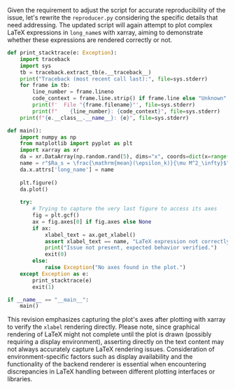 Given the requirement to adjust the script for accurate reproducibility of the issue, let's rewrite the `reproducer.py` considering the specific details that need addressing. The updated script will again attempt to plot complex LaTeX expressions in `long_name`s with xarray, aiming to demonstrate whether these expressions are rendered correctly or not.

```python
def print_stacktrace(e: Exception):
    import traceback
    import sys
    tb = traceback.extract_tb(e.__traceback__)
    print("Traceback (most recent call last):", file=sys.stderr)
    for frame in tb:
        line_number = frame.lineno
        code_context = frame.line.strip() if frame.line else "Unknown"
        print(f'  File "{frame.filename}"', file=sys.stderr)
        print(f"    {line_number}: {code_context}", file=sys.stderr)
    print(f"{e.__class__.__name__}: {e}", file=sys.stderr)

def main():
    import numpy as np
    from matplotlib import pyplot as plt
    import xarray as xr
    da = xr.DataArray(np.random.rand(5), dims="x", coords=dict(x=range(5)))
    name = r"$Ra_s = \frac{\mathrm{mean}(\epsilon_k)}{\mu M^2_\infty}$"
    da.x.attrs['long_name'] = name
    
    plt.figure()
    da.plot()
    
    try:
        # Trying to capture the very last figure to access its axes
        fig = plt.gcf()
        ax = fig.axes[0] if fig.axes else None
        if ax:
            xlabel_text = ax.get_xlabel()
            assert xlabel_text == name, "LaTeX expression not correctly rendered in xarray plot."
            print("Issue not present, expected behavior verified.")
            exit(0)
        else:
            raise Exception("No axes found in the plot.")
    except Exception as e:
        print_stacktrace(e)
        exit(1)

if __name__ == "__main__":
    main()
```

This revision emphasizes capturing the plot's axes after plotting with xarray to verify the `xlabel` rendering directly. Please note, since graphical rendering of LaTeX might not complete until the plot is drawn (possibly requiring a display environment), asserting directly on the text content may not always accurately capture LaTeX rendering issues. Consideration of environment-specific factors such as display availability and the functionality of the backend renderer is essential when encountering discrepancies in LaTeX handling between different plotting interfaces or libraries.